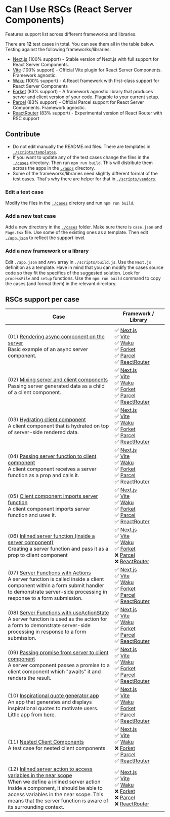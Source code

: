 # Can I Use RSCs (React Server Components)

Features support list across different frameworks and libraries.

There are **12** test cases in total. You can see them all in the table below. Testing against the following frameworks/libraries:

- [Next.js](https://nextjs.org/) (100% support) - Stable version of Next.js with full support for React Server Components.
- [Vite](https://github.com/vitejs/vite-plugin-react/blob/main/packages/plugin-rsc/README.md) (100% support) - Official Vite plugin for React Server Components. Framework agnostic.
- [Waku](https://waku.gg/) (100% support) - A React framework with first-class support for React Server Components
- [Forket](https://github.com/krasimir/forket) (83% support) - A framework agnostic library that produces server and client version of your code. Plugable to your current setup.
- [Parcel](https://parceljs.org/recipes/rsc/) (83% support) - Official Parcel support for React Server Components. Framework agnostic.
- [ReactRouter](https://remix.run/blog/rsc-preview) (83% support) - Experimental version of React Router with RSC support

## Contribute

* Do not edit manually the README.md files. There are templates in [`./scripts/templates`](https://github.com/krasimir/CanIUseRSCs/tree/main/scripts/templates).
* If you want to update any of the test cases change the files in the [`./cases`](https://github.com/krasimir/CanIUseRSCs/tree/main/cases) directory. Then run `npm run build`. This will distribute them across the apps in the [`./apps`](https://github.com/krasimir/CanIUseRSCs/tree/main/apps) directory.
* Some of the frameworks/libraries need slightly different format of the test cases. That's why there are helper for that in [`./scripts/vendors`](https://github.com/krasimir/CanIUseRSCs/tree/main/scripts/vendors).

### Edit a test case

Modify the files in the [`./cases`](https://github.com/krasimir/CanIUseRSCs/tree/main/cases) diretory and run `npm run build`.

### Add a new test case

Add a new directory in the [`./cases`](https://github.com/krasimir/CanIUseRSCs/tree/main/cases) folder. Make sure there is `case.json` and `Page.tsx` file. Use some of the existing ones as a template. Then edit [`./app.json`](https://github.com/krasimir/CanIUseRSCs/blob/main/apps.json) to reflect the support level.

### Add a new framework or a library

Edit `./app.json` and `APPS` array in `./scripts/build.js`. Use the `Next.js` definition as a template. Have in mind that you can modify the cases source code so they fit the specifics of the suggested solution. Look for `processFile` and `setup` functions. Use the `npm run build` command to copy the cases (and format them) in the relevant directory.

## RSCs support per case

| Case | Framework / Library |
| ---- | ---- |
| | <img width="450"/> |
| (01) [Rendering async component on the server](./cases/01)<br />Basic example of an async server component. | ✅ [Next.js](https://nextjs.org/)<br />✅ [Vite](https://github.com/vitejs/vite-plugin-react/blob/main/packages/plugin-rsc/README.md)<br />✅ [Waku](https://waku.gg/)<br />✅ [Forket](https://github.com/krasimir/forket)<br />✅ [Parcel](https://parceljs.org/recipes/rsc/)<br />✅ [ReactRouter](https://remix.run/blog/rsc-preview) |
| (02) [Mixing server and client components](./cases/02)<br />Passing server generated data as a child of a client component. | ✅ [Next.js](https://nextjs.org/)<br />✅ [Vite](https://github.com/vitejs/vite-plugin-react/blob/main/packages/plugin-rsc/README.md)<br />✅ [Waku](https://waku.gg/)<br />✅ [Forket](https://github.com/krasimir/forket)<br />✅ [Parcel](https://parceljs.org/recipes/rsc/)<br />✅ [ReactRouter](https://remix.run/blog/rsc-preview) |
| (03) [Hydrating client component](./cases/03)<br />A client component that is hydrated on top of server-side rendered data. | ✅ [Next.js](https://nextjs.org/)<br />✅ [Vite](https://github.com/vitejs/vite-plugin-react/blob/main/packages/plugin-rsc/README.md)<br />✅ [Waku](https://waku.gg/)<br />✅ [Forket](https://github.com/krasimir/forket)<br />✅ [Parcel](https://parceljs.org/recipes/rsc/)<br />✅ [ReactRouter](https://remix.run/blog/rsc-preview) |
| (04) [Passing server function to client component](./cases/04)<br />A client component receives a server function as a prop and calls it. | ✅ [Next.js](https://nextjs.org/)<br />✅ [Vite](https://github.com/vitejs/vite-plugin-react/blob/main/packages/plugin-rsc/README.md)<br />✅ [Waku](https://waku.gg/)<br />✅ [Forket](https://github.com/krasimir/forket)<br />✅ [Parcel](https://parceljs.org/recipes/rsc/)<br />✅ [ReactRouter](https://remix.run/blog/rsc-preview) |
| (05) [Client component imports server function](./cases/05)<br />A client component imports server function and uses it. | ✅ [Next.js](https://nextjs.org/)<br />✅ [Vite](https://github.com/vitejs/vite-plugin-react/blob/main/packages/plugin-rsc/README.md)<br />✅ [Waku](https://waku.gg/)<br />✅ [Forket](https://github.com/krasimir/forket)<br />✅ [Parcel](https://parceljs.org/recipes/rsc/)<br />✅ [ReactRouter](https://remix.run/blog/rsc-preview) |
| (06) [Inlined server function (inside a server component)](./cases/06)<br />Creating a server function and pass it as a prop to client component | ✅ [Next.js](https://nextjs.org/)<br />✅ [Vite](https://github.com/vitejs/vite-plugin-react/blob/main/packages/plugin-rsc/README.md)<br />✅ [Waku](https://waku.gg/)<br />✅ [Forket](https://github.com/krasimir/forket)<br />❌ [Parcel](https://parceljs.org/recipes/rsc/)<br />❌ [ReactRouter](https://remix.run/blog/rsc-preview) |
| (07) [Server Functions with Actions](./cases/07)<br />A server function is called inside a client component within a form submit handler to demonstrate server-side processing in response to a form submission. | ✅ [Next.js](https://nextjs.org/)<br />✅ [Vite](https://github.com/vitejs/vite-plugin-react/blob/main/packages/plugin-rsc/README.md)<br />✅ [Waku](https://waku.gg/)<br />✅ [Forket](https://github.com/krasimir/forket)<br />✅ [Parcel](https://parceljs.org/recipes/rsc/)<br />✅ [ReactRouter](https://remix.run/blog/rsc-preview) |
| (08) [Server Functions with useActionState](./cases/08)<br />A server function is used as the action for a form to demonstrate server-side processing in response to a form submission. | ✅ [Next.js](https://nextjs.org/)<br />✅ [Vite](https://github.com/vitejs/vite-plugin-react/blob/main/packages/plugin-rsc/README.md)<br />✅ [Waku](https://waku.gg/)<br />✅ [Forket](https://github.com/krasimir/forket)<br />✅ [Parcel](https://parceljs.org/recipes/rsc/)<br />✅ [ReactRouter](https://remix.run/blog/rsc-preview) |
| (09) [Passing promise from server to client component](./cases/09)<br />A server component passes a promise to a client component which "awaits" it and renders the result. | ✅ [Next.js](https://nextjs.org/)<br />✅ [Vite](https://github.com/vitejs/vite-plugin-react/blob/main/packages/plugin-rsc/README.md)<br />✅ [Waku](https://waku.gg/)<br />✅ [Forket](https://github.com/krasimir/forket)<br />✅ [Parcel](https://parceljs.org/recipes/rsc/)<br />✅ [ReactRouter](https://remix.run/blog/rsc-preview) |
| (10) [Inspirational quote generator app](./cases/10)<br />An app that generates and displays inspirational quotes to motivate users. Little app from [here](https://react.dev/reference/rsc/use-client#how-use-client-marks-client-code).  | ✅ [Next.js](https://nextjs.org/)<br />✅ [Vite](https://github.com/vitejs/vite-plugin-react/blob/main/packages/plugin-rsc/README.md)<br />✅ [Waku](https://waku.gg/)<br />✅ [Forket](https://github.com/krasimir/forket)<br />✅ [Parcel](https://parceljs.org/recipes/rsc/)<br />✅ [ReactRouter](https://remix.run/blog/rsc-preview) |
| (11) [Nested Client Components](./cases/11)<br />A test case for nested client components | ✅ [Next.js](https://nextjs.org/)<br />✅ [Vite](https://github.com/vitejs/vite-plugin-react/blob/main/packages/plugin-rsc/README.md)<br />✅ [Waku](https://waku.gg/)<br />❌ [Forket](https://github.com/krasimir/forket)<br />✅ [Parcel](https://parceljs.org/recipes/rsc/)<br />✅ [ReactRouter](https://remix.run/blog/rsc-preview) |
| (12) [Inlined server action to access variables in the near scope](./cases/12)<br />When we define a inlined server action inside a component, it should be able to access variables in the near scope. This means that the server function is aware of its surrounding context. | ✅ [Next.js](https://nextjs.org/)<br />✅ [Vite](https://github.com/vitejs/vite-plugin-react/blob/main/packages/plugin-rsc/README.md)<br />✅ [Waku](https://waku.gg/)<br />❌ [Forket](https://github.com/krasimir/forket)<br />❌ [Parcel](https://parceljs.org/recipes/rsc/)<br />❌ [ReactRouter](https://remix.run/blog/rsc-preview) |

